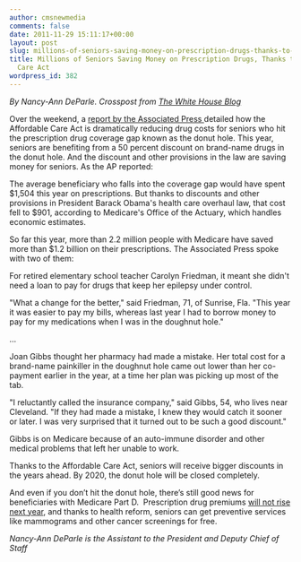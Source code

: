 ```yaml
---
author: cmsnewmedia
comments: false
date: 2011-11-29 15:11:17+00:00
layout: post
slug: millions-of-seniors-saving-money-on-prescription-drugs-thanks-to-the-affordable-care-act
title: Millions of Seniors Saving Money on Prescription Drugs, Thanks to the Affordable
  Care Act
wordpress_id: 382
---
```


_By Nancy-Ann DeParle. Crosspost from [The White House Blog](http://www.whitehouse.gov/blog/2011/11/28/millions-seniors-saving-money-prescription-drugs-thanks-affordable-care-act)_

Over the weekend, a [report by the Associated Press ](http://hosted.ap.org/dynamic/stories/U/US_MEDICARE_COVERAGE_GAP?SITE=WVEC&SECTION=HOME&TEMPLATE=DEFAULT)detailed how the Affordable Care Act is dramatically reducing drug costs for seniors who hit the prescription drug coverage gap known as the donut hole. This year, seniors are benefiting from a 50 percent discount on brand-name drugs in the donut hole. And the discount and other provisions in the law are saving money for seniors. As the AP reported:

The average beneficiary who falls into the coverage gap would have spent $1,504 this year on prescriptions. But thanks to discounts and other provisions in President Barack Obama's health care overhaul law, that cost fell to $901, according to Medicare's Office of the Actuary, which handles economic estimates.

So far this year, more than 2.2 million people with Medicare have saved more than $1.2 billion on their prescriptions. The Associated Press spoke with two of them:

For retired elementary school teacher Carolyn Friedman, it meant she didn't need a loan to pay for drugs that keep her epilepsy under control.

"What a change for the better," said Friedman, 71, of Sunrise, Fla. "This year it was easier to pay my bills, whereas last year I had to borrow money to pay for my medications when I was in the doughnut hole."

…

Joan Gibbs thought her pharmacy had made a mistake. Her total cost for a brand-name painkiller in the doughnut hole came out lower than her co-payment earlier in the year, at a time her plan was picking up most of the tab.

"I reluctantly called the insurance company," said Gibbs, 54, who lives near Cleveland. "If they had made a mistake, I knew they would catch it sooner or later. I was very surprised that it turned out to be such a good discount."

Gibbs is on Medicare because of an auto-immune disorder and other medical problems that left her unable to work.

Thanks to the Affordable Care Act, seniors will receive bigger discounts in the years ahead. By 2020, the donut hole will be closed completely.

And even if you don’t hit the donut hole, there’s still good news for beneficiaries with Medicare Part D.  Prescription drug premiums [will not rise next year](http://www.hhs.gov/news/press/2011pres/08/20110804a.html), and thanks to health reform, seniors can get preventive services like mammograms and other cancer screenings for free.

_Nancy-Ann DeParle is the Assistant to the President and Deputy Chief of Staff_
